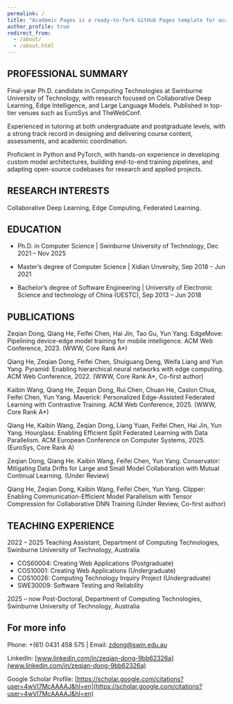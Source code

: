 ```yaml
---
permalink: /
title: "Academic Pages is a ready-to-fork GitHub Pages template for academic personal websites"
author_profile: true
redirect_from: 
  - /about/
  - /about.html
---
```


PROFESSIONAL SUMMARY
------
Final-year Ph.D. candidate in Computing Technologies at Swinburne University of Technology, with research focused on Collaborative Deep Learning, Edge Intelligence, and Large Language Models. Published in top-tier venues such as EuroSys and TheWebConf.

Experienced in tutoring at both undergraduate and postgraduate levels, with a strong track record in designing and delivering course content, assessments, and academic coordination.

Proficient in Python and PyTorch, with hands-on experience in developing custom model architectures, building end-to-end training pipelines, and adapting open-source codebases for research and applied projects.

RESEARCH INTERESTS
------
Collaborative Deep Learning, Edge Computing, Federated Learning. 

EDUCATION
------
- Ph.D. in Computer Science | Swinburne University of Technology, Dec 2021 – Nov 2025

- Master’s degree of Computer Science | Xidian Unversity, Sep 2018 – Jun 2021

- Bachelor’s degree of Software Engineering | University of Electronic Science and technology of China (UESTC), Sep 2013 – Jun 2018

PUBLICATIONS
------
Zeqian Dong, Qiang He, Feifei Chen, Hai Jin, Tao Gu, Yun Yang. EdgeMove: Pipelining device-edge model training for mobile intelligence. ACM Web Conference, 2023. (WWW, Core Rank A*)

Qiang He, Zeqian Dong, Feifei Chen, Shuiguang Deng, Weifa Liang and Yun Yang. Pyramid: Enabling hierarchical neural networks with edge computing. ACM Web Conference, 2022. (WWW, Core Rank A*, Co-first author)

Kaibin Wang, Qiang He, Zeqian Dong, Rui Chen, Chuan He, Caslon Chua, Feifei Chen, Yun Yang. Maverick: Personalized Edge-Assisted Federated Learning with Contrastive Training. ACM Web Conference, 2025. (WWW, Core Rank A*)

Qiang He, Kaibin Wang, Zeqian Dong, Liang Yuan, Feifei Chen, Hai Jin, Yun Yang. Hourglass: Enabling Efficient Split Federated Learning with Data Parallelism. ACM European Conference on Computer Systems, 2025. (EuroSys, Core Rank A)

Zeqian Dong, Qiang He. Kaibin Wang, Feifei Chen, Yun Yang. Conservator: Mitigating Data Drifts for Large and Small Model Collaboration with Mutual Continual Learning. (Under Review)

Qiang He, Zeqian Dong, Kaibin Wang, Feifei Chen, Yun Yang. Clipper: Enabling Communication-Efficient Model Parallelism with Tensor Compression for Collaborative DNN Training (Under Review, Co-first author)

TEACHING EXPERIENCE
------
2022 – 2025 Teaching Assistant, Department of Computing Technologies, Swinburne University of Technology, Australia
-	COS60004: Creating Web Applications (Postgraduate)
-	COS10001: Creating Web Applications (Undergraduate)
-	COS10026: Computing Technology Inquiry Project (Undergraduate)
- SWE30009: Software Testing and Reliability

2025 – now Post-Doctoral, Department of Computing Technologies, Swinburne University of Technology, Australia


For more info
------
Phone: +(61) 0431 458 575 | Email: [zdong@swin.edu.au](mailto:zdong@swin.edu.au)

LinkedIn: [www.linkedin.com/in/zeqian-dong-9bb62326a](www.linkedin.com/in/zeqian-dong-9bb62326a)

Google Scholar Profile: [https://scholar.google.com/citations?user=4wVI7McAAAAJ&hl=en](https://scholar.google.com/citations?user=4wVI7McAAAAJ&hl=en)
